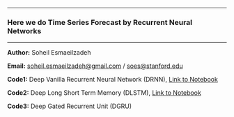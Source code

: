 
-------------
### Here we do Time Series Forecast by Recurrent Neural Networks
-------------
__Author:__ Soheil Esmaeilzadeh

__Email:__ soheil.esmaeilzadeh@gmail.com / soes@stanford.edu

__Code1:__ Deep Vanilla Recurrent Neural Network (DRNN), [Link to Notebook](./Deep_Recurrent_Neural_Network/Code1.ipynb)

__Code2:__ Deep Long Short Term Memory (DLSTM), [Link to Notebook](./Deep_Long_Short_Term_Memory/Code2.ipynb)

__Code3:__ Deep Gated Recurrent Unit (DGRU)
        
